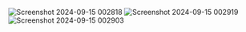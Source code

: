 ![Screenshot 2024-09-15 002818](https://github.com/user-attachments/assets/94c6c30c-a05d-4ec3-94d5-70367abb35b2)
![Screenshot 2024-09-15 002919](https://github.com/user-attachments/assets/839db582-9c2b-4be0-be9a-a77bd73a9e13)
![Screenshot 2024-09-15 002903](https://github.com/user-attachments/assets/61fed243-d802-4453-bf6a-bd3883a29f22)
